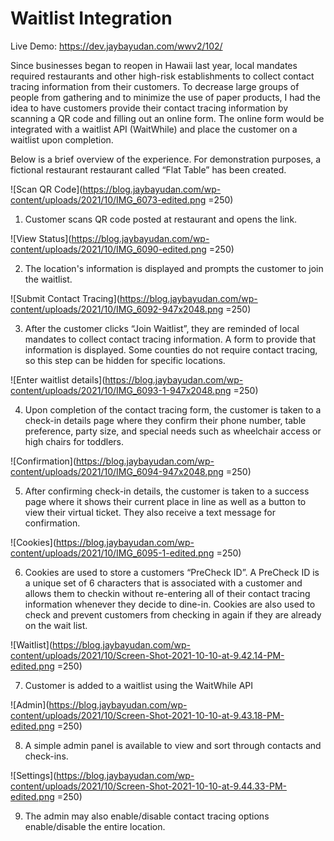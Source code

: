 # Waitlist Integration

Live Demo: https://dev.jaybayudan.com/wwv2/102/

Since businesses began to reopen in Hawaii last year, local mandates required restaurants and other high-risk establishments to collect contact tracing information from their customers. To decrease large groups of people from gathering and to minimize the use of paper products, I had the idea to have customers provide their contact tracing information by scanning a QR code and filling out an online form. The online form would be integrated with a waitlist API (WaitWhile) and place the customer on a waitlist upon completion.

Below is a brief overview of the experience. For demonstration purposes, a fictional restaurant restaurant called “Flat Table” has been created.

![Scan QR Code](https://blog.jaybayudan.com/wp-content/uploads/2021/10/IMG_6073-edited.png =250)

1. Customer scans QR code posted at restaurant and opens the link.

![View Status](https://blog.jaybayudan.com/wp-content/uploads/2021/10/IMG_6090-edited.png =250)

2. The location's information is displayed and prompts the customer to join the waitlist.

![Submit Contact Tracing](https://blog.jaybayudan.com/wp-content/uploads/2021/10/IMG_6092-947x2048.png =250)

3. After the customer clicks “Join Waitlist”, they are reminded of local mandates to collect contact tracing information. A form to provide that information is displayed. Some counties do not require contact tracing, so this step can be hidden for specific locations.

![Enter waitlist details](https://blog.jaybayudan.com/wp-content/uploads/2021/10/IMG_6093-1-947x2048.png =250)

4. Upon completion of the contact tracing form, the customer is taken to a check-in details page where they confirm their phone number, table preference, party size, and special needs such as wheelchair access or high chairs for toddlers.

![Confirmation](https://blog.jaybayudan.com/wp-content/uploads/2021/10/IMG_6094-947x2048.png =250)

5. After confirming check-in details, the customer is taken to a success page where it shows their current place in line as well as a button to view their virtual ticket. They also receive a text message for confirmation.

![Cookies](https://blog.jaybayudan.com/wp-content/uploads/2021/10/IMG_6095-1-edited.png =250)

6. Cookies are used to store a customers “PreCheck ID”. A PreCheck ID is a unique set of 6 characters that is associated with a customer and allows them to checkin without re-entering all of their contact tracing information whenever they decide to dine-in. Cookies are also used to check and prevent customers from checking in again if they are already on the wait list.

![Waitlist](https://blog.jaybayudan.com/wp-content/uploads/2021/10/Screen-Shot-2021-10-10-at-9.42.14-PM-edited.png =250)

7. Customer is added to a waitlist using the WaitWhile API

![Admin](https://blog.jaybayudan.com/wp-content/uploads/2021/10/Screen-Shot-2021-10-10-at-9.43.18-PM-edited.png =250)

8. A simple admin panel is available to view and sort through contacts and check-ins.

![Settings](https://blog.jaybayudan.com/wp-content/uploads/2021/10/Screen-Shot-2021-10-10-at-9.44.33-PM-edited.png =250)

9. The admin may also enable/disable contact tracing options enable/disable the entire location.
